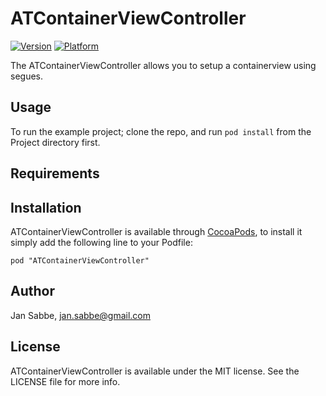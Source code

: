 # ATContainerViewController

[![Version](http://cocoapod-badges.herokuapp.com/v/ATContainerViewController/badge.png)](http://cocoadocs.org/docsets/ATContainerViewController)
[![Platform](http://cocoapod-badges.herokuapp.com/p/ATContainerViewController/badge.png)](http://cocoadocs.org/docsets/ATContainerViewController)

The ATContainerViewController allows you to setup a containerview using segues. 

## Usage

To run the example project; clone the repo, and run `pod install` from the Project directory first.

## Requirements

## Installation

ATContainerViewController is available through [CocoaPods](http://cocoapods.org), to install
it simply add the following line to your Podfile:

    pod "ATContainerViewController"

## Author

Jan Sabbe, jan.sabbe@gmail.com

## License

ATContainerViewController is available under the MIT license. See the LICENSE file for more info.

